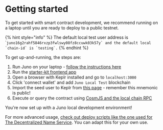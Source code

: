 # Getting started

To get started with smart contract development, we recommend running on a laptop until you are ready to deploy to a public testnet.

{% hint style="info" %}
The default local test user address is \```juno16g2rahf5846rxzp3fwlswy08fz8ccuwk03k57y` and the default local `chain-id` is `testing`.``
{% endhint %}

To get up-and-running, the steps are:

1. Run Juno on your laptop - [follow the instructions here](junod-local-dev-setup.md)
2. Run the [starter-kit frontend app](https://github.com/cosmoscontracts/starter-kit)
3. Open a browser with Keplr installed and go to `localhost:3000`
4. Click 'connect wallet' and add `Juno Local Test` blockchain
5. Import the seed user to Keplr from [this page](junod-local-dev-setup.md) - remember this mnemonic is public!
6. Execute or query the contract using [CosmJS and the local chain RPC](interacting-with-smart-contracts.md)

You're now set up with a Juno local development environment!

For more advanced usage, [check out deploy scripts like the one used for The Decentralized Name Service](https://github.com/envoylabs/whoami/blob/main/scripts/deploy\_local.sh). You can adapt this for your own use.
